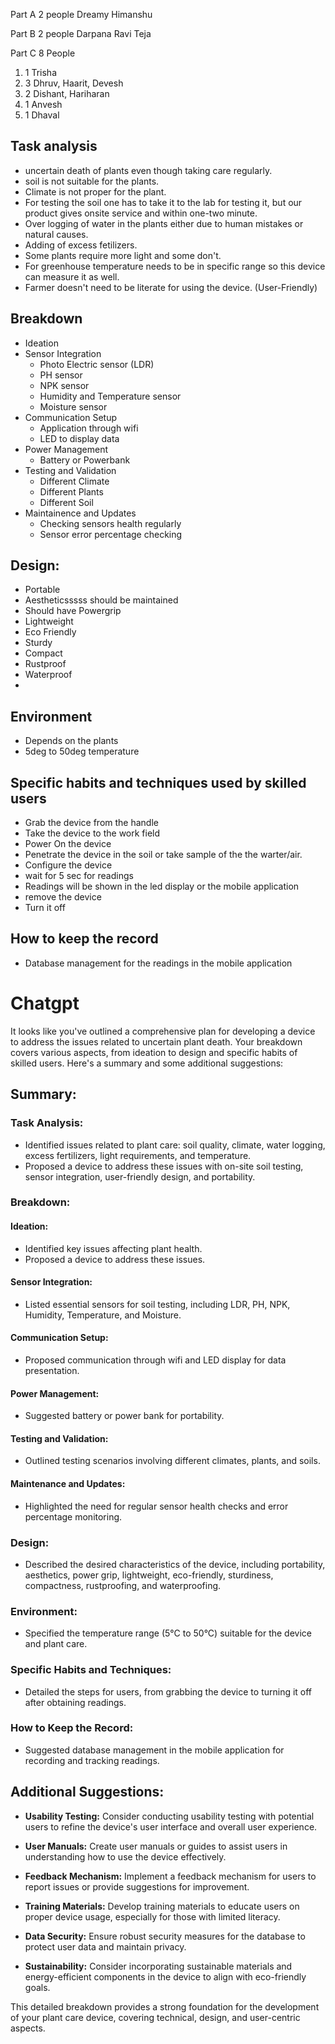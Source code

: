 
Part A
2 people
	Dreamy 
	Himanshu

Part B
2 people
	Darpana
	Ravi Teja

Part C
8 People

1) 1   Trisha
2) 3   Dhruv, Haarit, Devesh
3) 2   Dishant, Hariharan
4) 1    Anvesh
5) 1    Dhaval






## Task analysis

- uncertain death of plants even though taking care regularly.
- soil is not suitable for the plants.
- Climate is not proper for the plant.
- For testing the soil one has to take it to the lab for testing it, but our product gives onsite service and within one-two minute.
- Over logging of water in the plants either due to human mistakes or natural causes.
- Adding of excess  fetilizers.
- Some plants require more light and some don't.
- For greenhouse temperature needs to be in specific range so this device can measure it as well.
- Farmer doesn't need to be literate for using the device. (User-Friendly)


## Breakdown
- Ideation
- Sensor Integration
	- Photo Electric sensor (LDR)
	- PH sensor
	- NPK sensor
	- Humidity and Temperature sensor
	- Moisture sensor
- Communication Setup
	- Application through wifi
	- LED to display data
- Power Management
	- Battery or Powerbank
- Testing and Validation
	- Different Climate
	- Different Plants
	- Different Soil
- Maintainence and Updates
	- Checking sensors health regularly
	- Sensor error percentage checking

## Design:
- Portable 
- Aestheticsssss should be maintained
- Should have Powergrip
- Lightweight
- Eco Friendly
- Sturdy
- Compact
- Rustproof
- Waterproof
- 

## Environment
- Depends on the plants 
- 5deg to 50deg temperature


## Specific habits and techniques used by skilled users
- Grab the device from the handle
- Take the device to the work field
- Power On the device
- Penetrate the device in the soil or take sample of the the warter/air.
- Configure the device
- wait for 5 sec for readings
- Readings will be shown in the led display or the mobile application
- remove the device 
- Turn it off

## How to keep the record
- Database management for the readings in the mobile application




# Chatgpt 
It looks like you've outlined a comprehensive plan for developing a device to address the issues related to uncertain plant death. Your breakdown covers various aspects, from ideation to design and specific habits of skilled users. Here's a summary and some additional suggestions:

## Summary:

### Task Analysis:
- Identified issues related to plant care: soil quality, climate, water logging, excess fertilizers, light requirements, and temperature.
- Proposed a device to address these issues with on-site soil testing, sensor integration, user-friendly design, and portability.

### Breakdown:

#### Ideation:
- Identified key issues affecting plant health.
- Proposed a device to address these issues.

#### Sensor Integration:
- Listed essential sensors for soil testing, including LDR, PH, NPK, Humidity, Temperature, and Moisture.
  
#### Communication Setup:
- Proposed communication through wifi and LED display for data presentation.

#### Power Management:
- Suggested battery or power bank for portability.

#### Testing and Validation:
- Outlined testing scenarios involving different climates, plants, and soils.

#### Maintenance and Updates:
- Highlighted the need for regular sensor health checks and error percentage monitoring.

### Design:
- Described the desired characteristics of the device, including portability, aesthetics, power grip, lightweight, eco-friendly, sturdiness, compactness, rustproofing, and waterproofing.

### Environment:
- Specified the temperature range (5°C to 50°C) suitable for the device and plant care.

### Specific Habits and Techniques:
- Detailed the steps for users, from grabbing the device to turning it off after obtaining readings.

### How to Keep the Record:
- Suggested database management in the mobile application for recording and tracking readings.

## Additional Suggestions:

- **Usability Testing:** Consider conducting usability testing with potential users to refine the device's user interface and overall user experience.

- **User Manuals:** Create user manuals or guides to assist users in understanding how to use the device effectively.

- **Feedback Mechanism:** Implement a feedback mechanism for users to report issues or provide suggestions for improvement.

- **Training Materials:** Develop training materials to educate users on proper device usage, especially for those with limited literacy.

- **Data Security:** Ensure robust security measures for the database to protect user data and maintain privacy.

- **Sustainability:** Consider incorporating sustainable materials and energy-efficient components in the device to align with eco-friendly goals.

This detailed breakdown provides a strong foundation for the development of your plant care device, covering technical, design, and user-centric aspects.